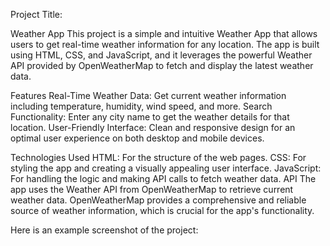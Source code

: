 Project Title:

Weather App
This project is a simple and intuitive Weather App that allows users to get real-time weather information for any location. The app is built using HTML, CSS, and JavaScript, and it leverages the powerful Weather API provided by OpenWeatherMap to fetch and display the latest weather data.

Features
Real-Time Weather Data: Get current weather information including temperature, humidity, wind speed, and more.
Search Functionality: Enter any city name to get the weather details for that location.
User-Friendly Interface: Clean and responsive design for an optimal user experience on both desktop and mobile devices.

Technologies Used
HTML: For the structure of the web pages.
CSS: For styling the app and creating a visually appealing user interface.
JavaScript: For handling the logic and making API calls to fetch weather data.
API
The app uses the Weather API from OpenWeatherMap to retrieve current weather data. OpenWeatherMap provides a comprehensive and reliable source of weather information, which is crucial for the app's functionality.

Here is an example screenshot of the project:
